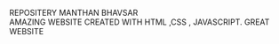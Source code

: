  REPOSITERY
 MANTHAN BHAVSAR  
 AMAZING  WEBSITE
 CREATED WITH  HTML ,CSS , JAVASCRIPT.
 GREAT WEBSITE
 
